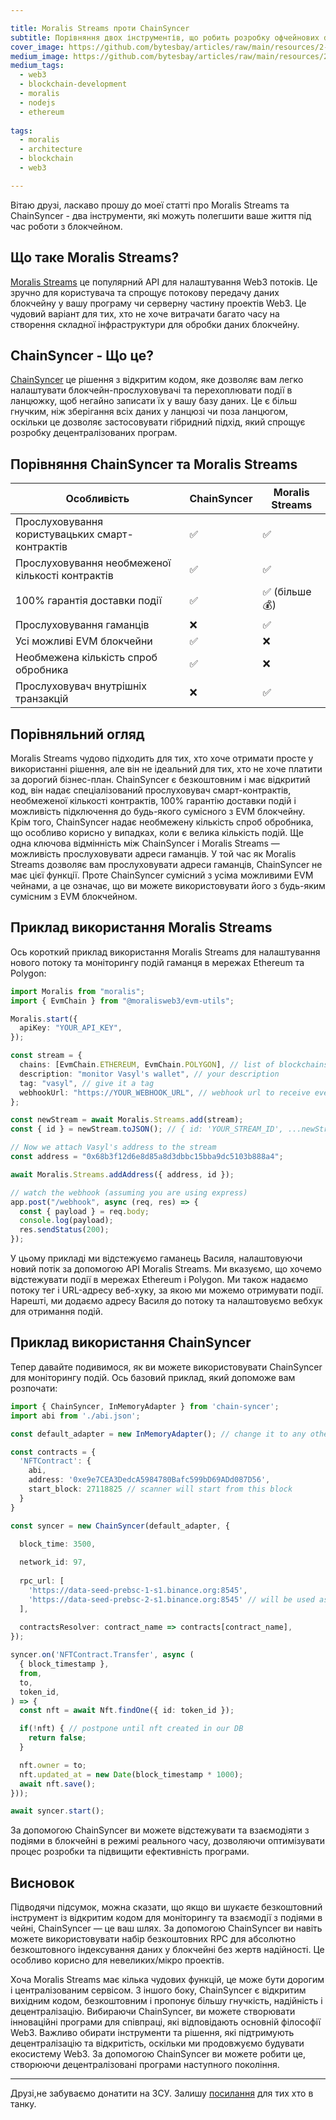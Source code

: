```yaml
---

title: Moralis Streams проти ChainSyncer
subtitle: Порівняння двох інструментів, що робить розробку офчейнових dApps можливою
cover_image: https://github.com/bytesbay/articles/raw/main/resources/2-1-v3.jpg
medium_image: https://github.com/bytesbay/articles/raw/main/resources/2-1-v3.jpg
medium_tags:
  - web3
  - blockchain-development
  - moralis
  - nodejs
  - ethereum
  
tags:
  - moralis
  - architecture
  - blockchain
  - web3

---
```

Вітаю друзі, ласкаво прошу до моеї статті про Moralis Streams та ChainSyncer - два інструменти, які можуть полегшити ваше життя під час роботи з блокчейном.
## Що таке Moralis Streams?

[Moralis Streams](https://moralis.io/streams) це популярний API для налаштування Web3 потоків. Це зручно для користувача та спрощує потокову передачу даних блокчейну у вашу програму чи серверну частину проектів Web3. Це чудовий варіант для тих, хто не хоче витрачати багато часу на створення складної інфраструктури для обробки даних блокчейну.

## ChainSyncer - Що це?

[ChainSyncer](https://github.com/bytesbay/chain-syncer) це рішення з відкритим кодом, яке дозволяє вам легко налаштувати блокчейн-прослуховувачі та перехоплювати події в ланцюжку, щоб негайно записати їх у вашу базу даних. Це є більш гнучким, ніж зберігання всіх даних у ланцюзі чи поза ланцюгом, оскільки це дозволяє застосовувати гібридний підхід, який спрощує розробку децентралізованих програм.

## Порівняння ChainSyncer та Moralis Streams

| Особливість | ChainSyncer | Moralis Streams |
| --- | --- | --- |
| Прослуховування користувацьких смарт-контрактів | ✅ | ✅ |
| Прослуховування необмеженої кількості контрактів | ✅ | ✅ |
| 100% гарантія доставки події | ✅ | ✅ (більше 💰) |
| Прослуховування гаманців | ❌ | ✅ |
| Усі можливі EVM блокчейни | ✅ | ❌ |
| Необмежена кількість спроб обробника | ✅ | ❌ |
| Прослуховувач внутрішніх транзакцій | ❌ | ✅ |


## Порівняльний огляд

Moralis Streams чудово підходить для тих, хто хоче отримати просте у використанні рішення, але він не ідеальний для тих, хто не хоче платити за дорогий бізнес-план. СhainSyncer є безкоштовним і має відкритий код, він надає спеціалізований прослуховувач смарт-контрактів, необмеженої кількості контрактів, 100% гарантію доставки подій і можливість підключення до будь-якого сумісного з EVM блокчейну. Крім того, ChainSyncer надає необмежену кількість спроб обробника, що особливо корисно у випадках, коли є велика кількість подій.
Ще одна ключова відмінність між ChainSyncer і Moralis Streams — можливість прослуховувати адреси гаманців. У той час як Moralis Streams дозволяє вам прослуховувати адреси гаманців, ChainSyncer не має цієї функції. Проте ChainSyncer сумісний з усіма можливими EVM чейнами, а це означає, що ви можете використовувати його з будь-яким сумісним з EVM блокчейном.

## Приклад використання Moralis Streams 

Ось короткий приклад використання Moralis Streams для налаштування нового потоку та моніторингу подій гаманця в мережах Ethereum та Polygon:

```typescript
import Moralis from "moralis";
import { EvmChain } from "@moralisweb3/evm-utils";

Moralis.start({
  apiKey: "YOUR_API_KEY",
});

const stream = {
  chains: [EvmChain.ETHEREUM, EvmChain.POLYGON], // list of blockchains to monitor
  description: "monitor Vasyl's wallet", // your description
  tag: "vasyl", // give it a tag
  webhookUrl: "https://YOUR_WEBHOOK_URL", // webhook url to receive events,
};

const newStream = await Moralis.Streams.add(stream);
const { id } = newStream.toJSON(); // { id: 'YOUR_STREAM_ID', ...newStream }

// Now we attach Vasyl's address to the stream
const address = "0x68b3f12d6e8d85a8d3dbbc15bba9dc5103b888a4";

await Moralis.Streams.addAddress({ address, id });

// watch the webhook (assuming you are using express)
app.post("/webhook", async (req, res) => {
  const { payload } = req.body;
  console.log(payload);
  res.sendStatus(200);
});
```

У цьому прикладі ми відстежуємо гаманець Василя, налаштовуючи новий потік за допомогою API Moralis Streams. Ми вказуємо, що хочемо відстежувати події в мережах Ethereum і Polygon. Ми також надаємо потоку тег і URL-адресу веб-хуку, за якою ми можемо отримувати події. Нарешті, ми додаємо адресу Василя до потоку та налаштовуємо вебхук для отримання подій.

## Приклад використання ChainSyncer  
Тепер давайте подивимося, як ви можете використовувати ChainSyncer для моніторингу подій. Ось базовий приклад, який допоможе вам розпочати:
  
```typescript
import { ChainSyncer, InMemoryAdapter } from 'chain-syncer';
import abi from './abi.json';

const default_adapter = new InMemoryAdapter(); // change it to any other adapter

const contracts = {
  'NFTContract': {
    abi,
    address: '0xe9e7CEA3DedcA5984780Bafc599bD69ADd087D56',
    start_block: 27118825 // scanner will start from this block
  }
}

const syncer = new ChainSyncer(default_adapter, {
  
  block_time: 3500,

  network_id: 97,
  
  rpc_url: [
    'https://data-seed-prebsc-1-s1.binance.org:8545',
    'https://data-seed-prebsc-2-s1.binance.org:8545' // will be used as a fallback
  ],
  
  contractsResolver: contract_name => contracts[contract_name],
});

syncer.on('NFTContract.Transfer', async (
  { block_timestamp },
  from, 
  to, 
  token_id,
) => {
  const nft = await Nft.findOne({ id: token_id });

  if(!nft) { // postpone until nft created in our DB
    return false;
  }

  nft.owner = to;
  nft.updated_at = new Date(block_timestamp * 1000);
  await nft.save();
}));

await syncer.start();
```

За допомогою ChainSyncer ви можете відстежувати та взаємодіяти з подіями в блокчейні в режимі реального часу, дозволяючи оптимізувати процес розробки та підвищити ефективність програми.

## Висновок

Підводячи підсумок, можна сказати, що якщо ви шукаєте безкоштовний інструмент із відкритим кодом для моніторингу та взаємодії з подіями в чейні, ChainSyncer — це ваш шлях. За допомогою ChainSyncer ви навіть можете використовувати набір безкоштовних RPC для абсолютно безкоштовного індексування даних у блокчейні без жертв надійності. Це особливо корисно для невеликих/мікро проектів.

Хоча Moralis Streams має кілька чудових функцій, це може бути дорогим і централізованим сервісом. З іншого боку, ChainSyncer є відкритим вихідним кодом, безкоштовним і пропонує більшу гнучкість, надійність і децентралізацію. Вибираючи ChainSyncer, ви можете створювати інноваційні програми для співпраці, які відповідають основній філософії Web3. Важливо обирати інструменти та рішення, які підтримують децентралізацію та відкритість, оскільки ми продовжуємо будувати екосистему Web3. За допомогою ChainSyncer ви можете робити це, створюючи децентралізовані програми наступного покоління.

---

Друзі,не забуваємо донатити на  ЗСУ. Залишу  [посилання](https://aid.prytulafoundation.org/en/) для тих хто в танку.
